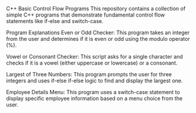 

C++ Basic Control Flow Programs
This repository contains a collection of simple C++ programs that demonstrate fundamental control flow statements like if-else and switch-case.

Program Explanations
Even or Odd Checker: This program takes an integer from the user and determines if it is even or odd using the modulo operator (%).

Vowel or Consonant Checker: This script asks for a single character and checks if it is a vowel (either uppercase or lowercase) or a consonant.

Largest of Three Numbers: This program prompts the user for three integers and uses if-else if-else logic to find and display the largest one.

Employee Details Menu: This program uses a switch-case statement to display specific employee information based on a menu choice from the user.
